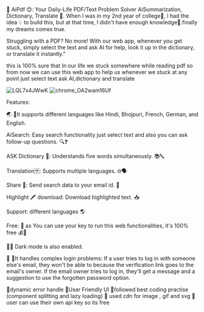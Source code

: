 🤖 AiPdf 😊: Your Daily-Life PDF/Text Problem Solver AiSummarization, Dictionary, Translate 📑.
When I was in my 2nd year of college🏫, I had the idea 💡 to build this, but at that time, I didn't have enough knowledge📖.finally my dreams comes true.

Struggling with a PDF? No more! With our web app, whenever you get stuck, simply select the text and ask AI for help, look it up in the dictionary, or translate it instantly."

this is 100% sure that In our life we stuck somewhere while reading pdf so from now we can use this web app to help us whenever we stuck at any point just select text ask AI,dictionary and translate

![LQL7x4JWwK](https://github.com/weberankit/AiPdf/assets/94105514/7f1cbadc-8ef3-4f2a-aff6-5036efc039c9)
![chrome_OA2wam16Uf](https://github.com/weberankit/AiPdf/assets/94105514/e79e92e5-bf09-46ca-98db-499c60b22fbb)





Features:

🌏 🚀It supports different languages like Hindi, Bhojpuri, French, German, and English.  

AiSearch: Easy search functionality just select text and also you can ask follow-up questions. 🔍❓ 

ASK Dictionary 📙: Understands five words simultaneously. 📚🔤

Translation🈂: Supports multiple languages. 🌐🗣️

Share 🔁: Send search data to your email id. 📧

Highlight 🖍️ download: Download highlighted text. 📥

Support: different languages 🌎

Free: 🤩 as You can use your key to run this web functionalities, it's 100% free 💰🔑

🌙🚀 Dark mode is also enabled.

🔐 🚀It handles complex login problems:
If a user tries to log in with someone else's email, they won't be able to because the verification link goes to the email's owner. If the email owner tries to log in, they'll get a message and a suggestion to use the forgotten password option.

🚀dynamic error handle
🚀User Friendly UI
🚀followed best coding practise (component splitting and lazy loading)
🚀 used cdn for image , gif and svg
🚀user can use their own api key so its free 

